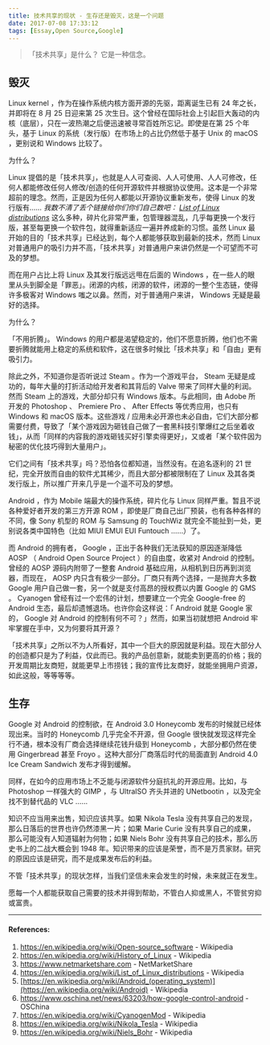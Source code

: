 ```yaml
---
title: 技术共享的现状 - 生存还是毁灭，这是一个问题
date: 2017-07-08 17:33:12
tags: [Essay,Open Source,Google]
---
```


> 「技术共享」是什么？
> 它是一种信念。

<!-- more -->
## 毁灭
Linux kernel ，作为在操作系统内核方面开源的先驱，距离诞生已有 24 年之长，并即将在 8 月 25 日迎来第 25 次生日。这个曾经在国际社会上引起巨大轰动的内核（底层），只在一波热潮之后便迅速被寻常百姓所忘记。即使是在第 25 个年头，基于 Linux 的系统（发行版）在市场上的占比仍然低于基于 Unix 的 macOS ，更别说和 Windows 比较了。

为什么？

Linux 提倡的是「技术共享」，也就是人人可查阅、人人可使用、人人可修改，任何人都能修改任何人修改/创造的任何开源软件并根据协议使用。这本是一个非常超前的理念。然而，正是因为任何人都能以开源协议重新发布，使得 Linux 的发行版有…… *我数不清了丢个链接给你们你们自己数吧： [List of Linux distributions](https://en.wikipedia.org/wiki/List_of_Linux_distributions)* 这么多种，碎片化非常严重，包管理器混乱，几乎每更换一个发行版，甚至每更换一个软件包，就得重新适应一遍并养成新的习惯。虽然 Linux 最开始的目的「技术共享」已经达到，每个人都能够获取到最新的技术，然而 Linux 对普通用户的吸引力并不高，「技术共享」对普通用户来讲仍然是一个可望而不可及的梦想。

而在用户占比上将 Linux 及其发行版远远甩在后面的 Windows ，在一些人的眼里从头到脚全是「罪恶」。闭源的内核，闭源的软件，闭源的一整个生态链，使得许多极客对 Windows 嗤之以鼻。然而，对于普通用户来讲， Windows 无疑是最好的选择。

为什么？

「不用折腾」。 Windows 的用户都是渴望稳定的，他们不愿意折腾，他们也不需要折腾就能用上稳定的系统和软件，这在很多时候比「技术共享」和「自由」更有吸引力。

除此之外，不知道你是否听说过 Steam 。作为一个游戏平台， Steam 无疑是成功的，每年大量的打折活动给开发者和其背后的 Valve 带来了同样大量的利润。然而 Steam 上的游戏，大部分却只有 Windows 版本。与此相同，由 Adobe 所开发的 Photoshop 、 Premiere Pro 、 After Effects 等优秀应用，也只有 Windows 和 macOS 版本。这些游戏 / 应用未必开源也未必自由，它们大部分都需要付费，导致了「某个游戏因为砸钱自己做了一套黑科技引擎爆红之后坐着收钱」，从而「同样的内容我的游戏砸钱买好引擎卖得更好」，又或者「某个软件因为秘密的优化技巧得到大量用户」。

它们之间有「技术共享」吗？恐怕各位都知道，当然没有。在追名逐利的 21 世纪，完全开放而自由的软件尤其稀少，而且大部分都被限制在了 Linux 及其各类发行版上，所以推广开来几乎是一个遥不可及的梦想。

Android ，作为 Mobile 端最大的操作系统，碎片化与 Linux 同样严重。暂且不说各种爱好者开发的第三方开源 ROM ，即使是厂商自己出厂预装，也有各种各样的不同，像 Sony 机型的 ROM 与 Samsung 的 TouchWiz 就完全不能扯到一处，更别说各类中国特色（比如 MIUI EMUI EUI Funtouch ……）了。

而 Android 的拥有者， Google ，正出于各种我们无法获知的原因逐渐降低 AOSP （ Android Open Source Project ）的自由度，收紧对 Android 的控制。曾经的 AOSP 源码内附带了一整套 Android 基础应用，从相机到日历再到浏览器，而现在， AOSP 内只含有极少一部分。厂商只有两个选择，一是抛弃大多数 Google 用户自己做一套，另一个就是支付高昂的授权费以内置 Google 的 GMS 。 Cyanogen 曾经有过一个宏伟的计划，想要建立一个完全 Google-free 的 Android 生态，最后却遗憾退场。也许你会这样说：「 Android 就是 Google 家的， Google 对 Android 的控制有何不可？」然而，如果当初就想把 Android 牢牢掌握在手中，又为何要将其开源？

「技术共享」之所以不为人所看好，其中一个巨大的原因就是利益。现在大部分人的创造都只是为了利益，仅此而已。我的产品创意新，就能卖到更高的价格；我的开发周期比友商短，就能更早上市捞钱；我的宣传比友商好，就能坐拥用户资源，如此这般，等等等等。
## 生存
Google 对 Android 的控制欲，在 Android 3.0 Honeycomb 发布的时候就已经体现出来。当时的 Honeycomb 几乎完全不开源，但 Google 很快就发现这样完全行不通，根本没有厂商会选择继续花钱升级到 Honeycomb ，大部分都仍然在使用 Gingerbread 甚至 Froyo 。这种大部分厂商落后时代的局面直到 Android 4.0 Ice Cream Sandwich 发布才得到缓解。

同样，在如今的应用市场上不乏能与闭源软件分庭抗礼的开源应用。比如，与 Photoshop 一样强大的 GIMP ，与 UltraISO 齐头并进的 UNetbootin ，以及完全找不到替代品的 VLC ……

知识不应当用来出售，知识应该共享。如果 Nikola Tesla 没有共享自己的发现，那么日落后的世界也许仍然漆黑一片；如果 Marie Curie 没有共享自己的成果，那么可能没有人知道辐射为何物；如果 Niels Bohr 没有共享自己的技术，那么历史书上的二战大概会到 1948 年。知识带来的应该是荣誉，而不是万贯家财。研究的原因应该是研究，而不是成果发布后的利益。

不管「技术共享」的现状怎样，当我们坚信未来会发生的时候，未来就正在发生。

愿每一个人都能获取自己需要的技术并得到帮助，不管白人抑或黑人，不管贫穷抑或富贵。

***

#### References:
1. https://en.wikipedia.org/wiki/Open-source_software - Wikipedia
2. https://en.wikipedia.org/wiki/History_of_Linux - Wikipedia
3. https://www.netmarketshare.com - NetMarketShare
4. https://en.wikipedia.org/wiki/List_of_Linux_distributions - Wikipedia
5. [https://en.wikipedia.org/wiki/Android_(operating_system)](https://en.wikipedia.org/wiki/Android) - Wikipedia
6. https://www.oschina.net/news/63203/how-google-control-android - OSChina
7. https://en.wikipedia.org/wiki/CyanogenMod - Wikipedia
8. https://en.wikipedia.org/wiki/Nikola_Tesla - Wikipedia
9. https://en.wikipedia.org/wiki/Niels_Bohr - Wikipedia